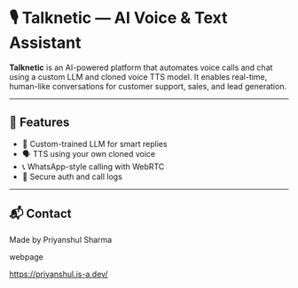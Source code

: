 # 🎙️ Talknetic — AI Voice & Text Assistant

**Talknetic** is an AI-powered platform that automates voice calls and chat using a custom LLM and cloned voice TTS model. It enables real-time, human-like conversations for customer support, sales, and lead generation.

---

## 🚀 Features
- 🤖 Custom-trained LLM for smart replies  
- 🗣️ TTS using your own cloned voice  
- 📞 WhatsApp-style calling with WebRTC  
- 🔐 Secure auth and call logs

---


📬 Contact
---
Made by Priyanshul Sharma

webpage 

https://priyanshul.is-a.dev/
